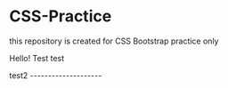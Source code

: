 # CSS-Practice
this repository is created for CSS Bootstrap practice only

Hello! Test test

test2 --------------------